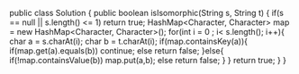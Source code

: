 public class Solution {
public boolean isIsomorphic(String s, String t) {
if(s == null || s.length() <= 1) return true;
HashMap<Character, Character> map = new HashMap<Character, Character>();
for(int i = 0 ; i< s.length(); i++){
char a = s.charAt(i);
char b = t.charAt(i);
if(map.containsKey(a)){
if(map.get(a).equals(b))
continue;
else
return false;
}else{
if(!map.containsValue(b))
map.put(a,b);
else return false;
}
}
return true;
}
}